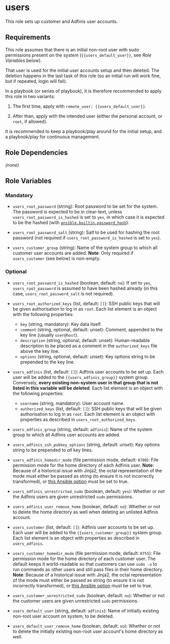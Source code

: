 users
=====

This role sets up customer and Adfinis user accounts.


Requirements
------------

This role assumes that there is an initial non-root user with sudo permissions
present on the system (`{{users_default_user}}`, see *Role Variables* below).

That user is used for the initial user accounts setup and then deleted. The
deletion happens in the last task of this role (so an initial run will work
fine, but if repeated, login will fail).

In a playbook (or series of playbook), it is therefore recommended to apply this
role in two variants:

 1. The first time, apply with `remote_user: {{users_default_user}}`.

 2. After than, apply with the intended user (either the personal account, or
    `root`, if allowed).

It is recommended to keep a playbook/play around for the initial setup, and a
playbook/play for continuous management.


Role Dependencies
-----------------

*(none)*


Role Variables
--------------

### Mandatory

 * `users_root_password` (string):
   Root password to be set for the system. The password is expected to be in
   clear-text, unless `users_root_password_is_hashed` is set to `yes`, in which
   case it is expected to be the hashed (with
   [`ansible.builtin.password_hash`][ansible:filter:password_hash]).

 * `users_root_password_salt` (string):
   Salt to be used for hashing the root password (not required if
   `users_root_password_is_hashed` is set to `yes`).

 * `users_customer_group` (string):
   Name of the system group to which all customer user accounts are added.
   **Note**: Only required if `users_customer` (see below) is non-empty.

### Optional

 * `users_root_password_is_hashed` (boolean, default: `no`):
   If set to `yes`, `users_root_password` is assumed to have been hashed
   already (in this case, `users_root_password_salt` is not required).

 * `users_root_authorized_keys` (list, default: `[]`):
   SSH public keys that will be given authorisation to log in as `root`.
   Each list element is an object with the following properties:
    - `key` (string, mandatory):
      Key data itself.
    - `comment` (string, optional, default: unset):
      Comment, appended to the key line (usually `user@host`).
    - `description` (string, optional, default: unset):
      Human-readable description to be placed as a comment in the
      `authorized_keys` file above the key line.
    - `options` (string, optional, default: unset):
      Key options string to be prepended to the key line.

 * `users_adfinis` (list, default: `[]`):
   Adfinis user accounts to be set up. Each user will be added to the
   `{{users_adfinis_group}}` system group. Conversely, **every existing
   non-system user in that group that is not listed in this variable will be
   deleted**.
   Each list element is an object with the following properties:
    - `username` (string, mandatory):
      User account name.
    - `authorized_keys` (list, default: `[]`):
      SSH public keys that will be given authorisation to log in as `root`.
      Each list element is an object with properties as described in
      `users_root_authorized_keys`.

 * `users_adfinis_group` (string, default: `adfinis`):
   Name of the system group to which all Adfinis user accounts are added.

 * `users_adfinis_ssh_pubkey_options` (string, default: *unset*):
   Key options string to be prepended to *all* key lines.

 * `users_adfinis_homedir_mode` (file permission mode, default: `0700`):
   File permission mode for the home directory of each Adfinis user.
   **Note**: Because of a historical issue with Jinja2, the octal representation
   of the mode must either be passed as string (to ensure it is not incorrectly
   transformed), or [this Ansible option][ansible:vars:default_jinja2_native]
   must be set to true.

 * `users_adfinis_unrestricted_sudo` (boolean, default: `yes`):
   Whether or not the Adfinis users are given unrestricted `sudo` permissions.

 * `users_adfinis_user_remove_home` (boolean, default: `no`):
   Whether or not to delete the home directory as well when deleting an unlisted
   Adfinis account.

 * `users_customer` (list, default: `[]`):
   Adfinis user accounts to be set up. Each user will be added to the
   `{{users_customer_group}}` system group.
   Each list element is an object with properties as described in
   `users_adfinis`.

 * `users_customer_homedir_mode` (file permission mode, default: `0755`):
   File permission mode for the home directory of each customer user.
   The default keeps it world-readable so that customers can use `sudo -u` to
   run commands as other users and still pass files in their home directory.
   **Note**: Because of a historical issue with Jinja2, the octal representation
   of the mode must either be passed as string (to ensure it is not incorrectly
   transformed), or [this Ansible option][ansible:vars:default_jinja2_native]
   must be set to true.

 * `users_customer_unrestricted_sudo` (boolean, default: `no`):
   Whether or not the customer users are given unrestricted `sudo` permissions.

 * `users_default_user` (string, default: `adfinis`):
   Name of initially existing non-root user account on system, to be deleted.

 * `users_default_user_remove_home` (boolean, default: `no`):
   Whether or not to delete the initially existing non-root user account's
   home directory as well.


[ansible:vars:default_jinja2_native]: https://docs.ansible.com/ansible/latest/reference_appendices/config.html#default-jinja2-native
[ansible:filter:password_hash]: https://docs.ansible.com/ansible/latest/collections/ansible/builtin/password_hash_filter.html
